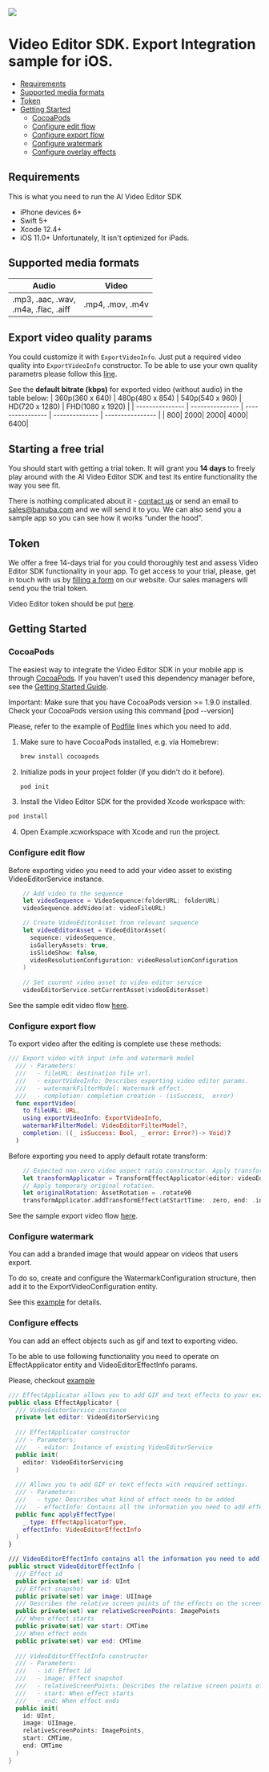[![](https://www.banuba.com/hubfs/Banuba_November2018/Images/Banuba%20SDK.png)](https://www.banuba.com/video-editor-sdk)

# Video Editor SDK. Export Integration sample for iOS.

- [Requirements](#Requirements)
- [Supported media formats](#Supported-media-formats)
- [Token](#Token)
- [Getting Started](#Getting-Started)
    + [CocoaPods](#CocoaPods)
    + [Configure edit flow](#Configure-edit-flow)
    + [Configure export flow](#Configure-export-flow)
    + [Configure watermark](#Configure-watermark)
    + [Configure overlay effects](#Configure-overlay-effect)

## Requirements
This is what you need to run the AI Video Editor SDK

- iPhone devices 6+
- Swift 5+
- Xcode 12.4+
- iOS 11.0+
Unfortunately, It isn't optimized for iPads.

## Supported media formats
| Audio      | Video      |
| ---------- | ---------  | 
|.mp3, .aac, .wav, <br>.m4a, .flac, .aiff |.mp4, .mov, .m4v|

## Export video quality params
You could customize it with `ExportVideoInfo`. Just put a required video quality into `ExportVideoInfo` constructor. To be able to use your own quality parametrs please follow this [line](https://github.com/Banuba/ve-sdk-iOS-export-sample/blob/b63c236ea1690ea8c460b103649dc1f3bc2c65f6/ExportAPISample/ExportAPISample/ViewControllerExtensions/ExportFunctionality%20.swift#L56).

See the **default bitrate (kbps)** for exported video (without audio) in the table below:
| 360p(360 x 640) | 480p(480 x 854) | 540p(540 x 960) | HD(720 x 1280) | FHD(1080 x 1920) |
| --------------- | --------------- | ---------------- | -------------- | ---------------- |
|              800|             2000|              2000|            4000|              6400|

## Starting a free trial

You should start with getting a trial token. It will grant you **14 days** to freely play around with the AI Video Editor SDK and test its entire functionality the way you see fit.

There is nothing complicated about it - [contact us](https://www.banuba.com/video-editor-sdk) or send an email to sales@banuba.com and we will send it to you. We can also send you a sample app so you can see how it works “under the hood”.

## Token 
We offer а free 14-days trial for you could thoroughly test and assess Video Editor SDK functionality in your app. To get access to your trial, please, get in touch with us by [filling a form](https://www.banuba.com/video-editor-sdk) on our website. Our sales managers will send you the trial token.

Video Editor token should be put [here](https://github.com/Banuba/ve-sdk-iOS-export-sample/blob/b63c236ea1690ea8c460b103649dc1f3bc2c65f6/ExportAPISample/ExportAPISample/ViewControllerExtensions/VideoEditorServiceInitialization.swift#L28).

## Getting Started
### CocoaPods

The easiest way to integrate the Video Editor SDK in your mobile app is through [CocoaPods](https://cocoapods.org). If you haven’t used this dependency manager before, see the [Getting Started Guide](https://guides.cocoapods.org/using/getting-started.html).

Important: Make sure that you have CocoaPods version >= 1.9.0 installed. Check your CocoaPods version using this command [pod --version]

Please, refer to the example of [Podfile](https://github.com/Banuba/ve-sdk-iOS-export-sample/blob/master/ExportAPISample/Podfile) lines which you need to add.

1. Make sure to have CocoaPods installed, e.g. via Homebrew:
   ```sh
   brew install cocoapods 
   ```
2. Initialize pods in your project folder (if you didn't do it before).
   ```sh
   pod init
   ```
3. Install the Video Editor SDK for the provided Xcode workspace with:
```sh
pod install
```
4. Open Example.xcworkspace with Xcode and run the project.  

### Configure edit flow

Before exporting video you need to add your video asset to existing VideoEditorService instance.

``` swift
    // Add video to the sequence
    let videoSequence = VideoSequence(folderURL: folderURL)
    videoSequence.addVideo(at: videoFileURL)

    // Create VideoEditorAsset from relevant sequence
    let videoEditorAsset = VideoEditorAsset(
      sequence: videoSequence,
      isGalleryAssets: true,
      isSlideShow: false,
      videoResolutionConfiguration: videoResolutionConfiguration
    )
    
    // Set cuurent video asset to video editor service
    videoEditorService.setCurrentAsset(videoEditorAsset)
```
See the sample edit video flow [here](https://github.com/Banuba/ve-sdk-iOS-export-sample/blob/b63c236ea1690ea8c460b103649dc1f3bc2c65f6/ExportAPISample/ExportAPISample/ViewControllerExtensions/ExportFunctionality%20.swift#L25).

### Configure export flow

To export video after the editing is complete use these methods:

``` swift
/// Export video with input info and watermark model
  /// - Parameters:
  ///   - fileURL: destination file url.
  ///   - exportVideoInfo: Describes exporting video editor params.
  ///   - watermarkFilterModel: Watermark effect.
  ///   - completion: completion creation - (isSuccess,  error)
  func exportVideo(
    to fileURL: URL,
    using exportVideoInfo: ExportVideoInfo,
    watermarkFilterModel: VideoEditorFilterModel?,
    completion: ((_ isSuccess: Bool, _ error: Error?)-> Void)?
  )
```  

Before exporting you need to apply default rotate transform:
``` swift
    // Expected non-zero video aspect ratio constructor. Apply transform effect after adding required asset.
    let transformApplicator = TransformEffectApplicator(editor: videoEditorService)
    // Apply temporary original rotation.
    let originalRotation: AssetRotation = .rotate90
    transformApplicator.addTransformEffect(atStartTime: .zero, end: .indefinite, rotation: originalRotation)
```

See the sample export video flow [here](https://github.com/Banuba/ve-sdk-iOS-export-sample/blob/b63c236ea1690ea8c460b103649dc1f3bc2c65f6/ExportAPISample/ExportAPISample/ViewControllerExtensions/ExportFunctionality%20.swift#L62).

### Configure watermark

You can add a branded image that would appear on videos that users export. 

To do so, create and configure the WatermarkConfiguration structure, then add it to the ExportVideoConfiguration entity. 

See this [example](https://github.com/Banuba/ve-sdk-iOS-export-sample/blob/b63c236ea1690ea8c460b103649dc1f3bc2c65f6/ExportAPISample/ExportAPISample/ViewControllerExtensions/ExportFunctionality%20.swift#L65) for details.

### Configure effects

You can add an effect objects such as gif and text to exporting video. 

To be able to use following functionality you need to operate on EffectApplicator entity and VideoEditorEffectInfo params.

Please, checkout [example](https://github.com/Banuba/ve-sdk-iOS-export-sample/blob/b63c236ea1690ea8c460b103649dc1f3bc2c65f6/ExportAPISample/ExportAPISample/ViewControllerExtensions/EffectsApplicator.swift#L17)

``` swift
/// EffectApplicator allows you to add GIF and text effects to your existing VideoEditorServiсe composition
public class EffectApplicator {
  /// VideoEditorService instance
  private let editor: VideoEditorServicing
  
  /// EffectApplicator constructor
  /// - Parameters:
  ///   - editor: Instance of existing VideoEditorService
  public init(
    editor: VideoEditorServicing
  )
  
  /// Allows you to add GIF or text effects with required settings.
  /// - Parameters:
  ///   - type: Describes what kind of effect needs to be added
  ///   - effectInfo: Contains all the information you need to add effects to your video.
  public func applyEffectType(
    _ type: EffectApplicatorType,
    effectInfo: VideoEditorEffectInfo
  )
}

/// VideoEditorEffectInfo contains all the information you need to add effects to your video.
public struct VideoEditorEffectInfo {
  /// Effect id
  public private(set) var id: UInt
  /// Effect snapshot
  public private(set) var image: UIImage
  /// Describes the relative screen points of the effects on the screen
  public private(set) var relativeScreenPoints: ImagePoints
  /// When effect starts
  public private(set) var start: CMTime
  /// When effect ends
  public private(set) var end: CMTime
  
  /// VideoEditorEffectInfo constructor
  /// - Parameters:
  ///   - id: Effect id
  ///   - image: Effect snapshot
  ///   - relativeScreenPoints: Describes the relative screen points of the effects on the screen
  ///   - start: When effect starts
  ///   - end: When effect ends
  public init(
    id: UInt,
    image: UIImage,
    relativeScreenPoints: ImagePoints,
    start: CMTime,
    end: CMTime
  )
}
```
